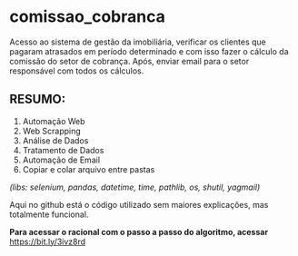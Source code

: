 # comissao_cobranca
Acesso ao sistema de gestão da imobiliária, verificar os clientes que pagaram atrasados em período determinado e com isso fazer o cálculo da comissão do setor de cobrança. Após, enviar email para o setor responsável com todos os cálculos.

## RESUMO:
1. Automação Web
2. Web Scrapping
3. Análise de Dados
4. Tratamento de Dados
5. Automação de Email
6. Copiar e colar arquivo entre pastas

*(libs: selenium, pandas, datetime, time, pathlib, os, shutil, yagmail)*

Aqui no github está o código utilizado sem maiores explicações, mas totalmente funcional.

**Para acessar o racional com o passo a passo do algoritmo, acessar** https://bit.ly/3ivz8rd

